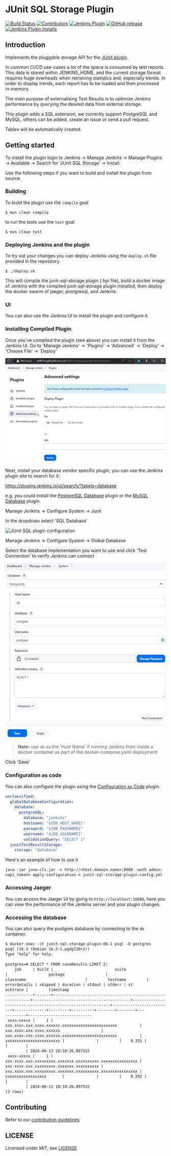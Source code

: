 # JUnit SQL Storage Plugin

[![Build Status](https://ci.jenkins.io/job/Plugins/job/junit-sql-storage-plugin/job/master/badge/icon)](https://ci.jenkins.io/job/Plugins/job/junit-sql-storage-plugin/job/master/)
[![Contributors](https://img.shields.io/github/contributors/jenkinsci/junit-sql-storage-plugin.svg)](https://github.com/jenkinsci/junit-sql-storage-plugin/graphs/contributors)
[![Jenkins Plugin](https://img.shields.io/jenkins/plugin/v/junit-sql-storage.svg)](https://plugins.jenkins.io/junit-sql-storage)
[![GitHub release](https://img.shields.io/github/release/jenkinsci/junit-sql-storage-plugin.svg?label=changelog)](https://github.com/jenkinsci/junit-sql-storage-plugin/releases/latest)
[![Jenkins Plugin Installs](https://img.shields.io/jenkins/plugin/i/junit-sql-storage.svg?color=blue)](https://plugins.jenkins.io/junit-sql-storage)

## Introduction

Implements the pluggable storage API for the [JUnit plugin](https://plugins.jenkins.io/junit/).

In common CI/CD use-cases a lot of the space is consumed by test reports. 
This data is stored within JENKINS_HOME, and the current storage format requires huge overheads when retrieving statistics and, especially trends. 
In order to display trends, each report has to be loaded and then processed in-memory.

The main purpose of externalising Test Results is to optimize Jenkins performance by querying the desired data from external storage.

This plugin adds a SQL extension, we currently support PostgreSQL and MySQL, others can be added, create an issue or send a pull request.

Tables will be automatically created.

## Getting started

To install the plugin login to Jenkins → Manage Jenkins → Manage Plugins → Available → Search for 'JUnit SQL Storage' → Install.

Use the following steps if you want to build and install the plugin from source.

### Building

To build the plugin use the `compile` goal
```
$ mvn clean compile
```
to run the tests use the `test` goal
```
$ mvn clean test
```

### Deploying Jenkins and the plugin

To try out your changes you can deploy Jenkins using the `deploy.sh` file provided in the repository.
```
$ ./deploy.sh
```
This will compile the junit-sql-storage plugin (.hpi file), build a docker image of Jenkins with the compiled 
junit-sql-storage plugin installed, then deploy the docker swarm of jaeger, postgresql, and Jenkins. 

### UI

You can also use the Jenkins UI to install the plugin and configure it.

### Installing Compiled Plugin

Once you've compiled the plugin (see above) you can install it from the Jenkins UI. Go to 'Manage Jenkins' → 'Plugins' 
→ 'Advanced' → 'Deploy' → 'Choose File' → 'Deploy'

<img alt="Install hpi plugin file" src="images/install-junit-sql-storage-plugin.png" width="800">

Next, install your database vendor specific plugin, you can use the Jenkins plugin site to search for it:

https://plugins.jenkins.io/ui/search/?labels=database

e.g. you could install the [PostgreSQL Database](https://plugins.jenkins.io/database-postgresql/) plugin or the 
[MySQL Database](https://plugins.jenkins.io/database-mysql/) plugin.

Manage Jenkins → Configure System → Junit

In the dropdown select 'SQL Database'

![JUnit SQL plugin configuration](images/junit-sql-config-screen.png)

Manage Jenkins → Configure System → Global Database

Select the database implementation you want to use and click 'Test Connection' to verify Jenkins can connect

![JUnit SQL plugin database configuration](images/junit-sql-database-config.png)

> **Note:** use `db` as the 'Host Name' if running Jenkins from inside a docker container as part of the 
> docker-compose.yaml deployment

Click 'Save'

### Configuration as code

You can also configure the plugin using the [Configuration as Code](https://plugins.jenkins.io/configuration-as-code/) plugin.

```yaml
unclassified:
  globalDatabaseConfiguration:
    database:
      postgreSQL:
        database: "jenkins"
        hostname: "${DB_HOST_NAME}"
        password: "${DB_PASSWORD}"
        username: "${DB_USERNAME}"
        validationQuery: "SELECT 1"
  junitTestResultStorage:
    storage: "database"
```

Here's an example of how to use it

```
java -jar java-cli.jar -s http://<host.domain.name>:8080 -auth admin:<api_token> apply-configuration < junit-sql-storage-plugin-config.yml
```

### Accessing Jaeger

You can access the Jaeger UI by going to `http://localhost:16686`, here you can view the performance of the Jenkins 
server and your plugin changes.

### Accessing the database

You can also query the postgres database by connecting to the `db` container.

```
$ docker exec -it junit-sql-storage-plugin-db-1 psql -U postgres
psql (16.3 (Debian 16.3-1.pgdg120+1))
Type "help" for help.

postgres=# SELECT * FROM caseResults LIMIT 2;
    job     | build |                           suite                            |                  package                  |                         classname                          |         testname         | errordetails | skipped | duration | stdout | stderr | st
acktrace |         timestamp
------------+-------+------------------------------------------------------------+-------------------------------------------+------------------------------------------------------------+--------------------------+--------------+---------+----------+--------+--------+---
---------+----------------------------
 xxxx-xxxxx |     1 | xxx.xxxx.xxx.xxxx.xxxxxx.xxxxxxxxxxxxxxxxxxxxxxxx          | xxx.xxxx.xxx.xxxx.xxxxxx                  | xxx.xxxx.xxx.xxxx.xxxxxx.xxxxxxxxxxxxxxxxxxxxxxxx          | xxxxxxxxxxxxxxxxxxxxxxxx |              |         |    0.331 |        |        |
         | 2024-06-13 18:18:26.897532
 xxxx-xxxxx |     1 | xxx.xxxx.xxx.xxxxxxxxx.xxxxxxx.xxxxxxxxxx.xxxxxxxxxxxxxxxx | xxx.xxxx.xxx.xxxxxxxxx.xxxxxxx.xxxxxxxxxx | xxx.xxxx.xxx.xxxxxxxxx.xxxxxxx.xxxxxxxxxx.xxxxxxxxxxxxxxxx | xxxxxxxxxxxxxxxxxx       |              |         |    0.292 |        |        |
         | 2024-06-13 18:18:26.897532
(2 rows)
```

## Contributing

Refer to our [contribution guidelines](https://github.com/jenkinsci/.github/blob/master/CONTRIBUTING.md)

## LICENSE

Licensed under MIT, see [LICENSE](LICENSE.md)

